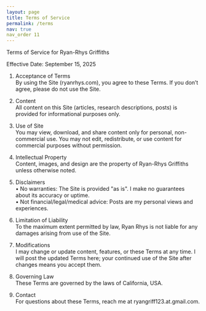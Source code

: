 ```yaml
---
layout: page
title: Terms of Service
permalink: /terms
nav: true
nav_order 11
---
```


Terms of Service for Ryan-Rhys Griffiths

Effective Date: September 15, 2025

1. Acceptance of Terms  
   By using the Site (ryanrhys.com), you agree to these Terms. If you don’t agree, please do not use the Site.

2. Content  
   All content on this Site (articles, research descriptions, posts) is provided for informational purposes only.  

3. Use of Site  
   You may view, download, and share content only for personal, non-commercial use. You may not edit, redistribute, or use content for commercial purposes without permission.

4. Intellectual Property  
   Content, images, and design are the property of Ryan-Rhys Griffiths unless otherwise noted.  

5. Disclaimers  
   • No warranties: The Site is provided "as is". I make no guarantees about its accuracy or uptime.  
   • Not financial/legal/medical advice: Posts are my personal views and experiences.  

6. Limitation of Liability  
   To the maximum extent permitted by law, Ryan Rhys is not liable for any damages arising from use of the Site.  

7. Modifications  
   I may change or update content, features, or these Terms at any time. I will post the updated Terms here; your continued use of the Site after changes means you accept them.

8. Governing Law  
   These Terms are governed by the laws of California, USA.  

9. Contact  
   For questions about these Terms, reach me at ryangriff123.at.gmail.com.
